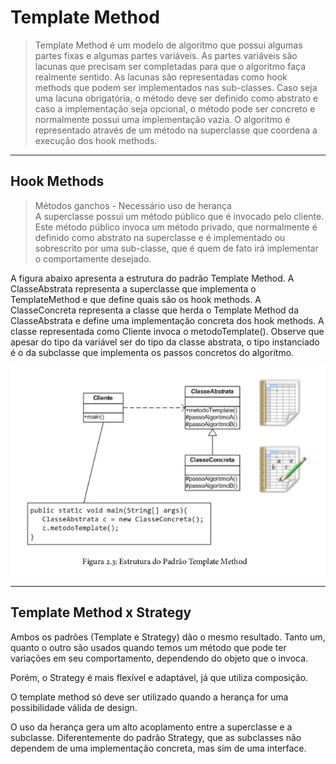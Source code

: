 # Template Method

> Template Method é um modelo de algoritmo que possui algumas partes fixas e algumas partes variáveis. As partes variáveis são lacunas
que precisam ser completadas para que o algoritmo faça realmente sentido. As lacunas são representadas como hook methods que podem ser implementados nas sub-classes. Caso seja uma lacuna obrigatória, o método deve ser definido como abstrato
e caso a implementação seja opcional, o método pode ser concreto e normalmente
possui uma implementação vazia. O algoritmo é representado através de um método
na superclasse que coordena a execução dos hook methods.


---
## Hook Methods

> Métodos ganchos - Necessário uso de herança<br>
> A superclasse possui um método público que é invocado pelo cliente.
> Este método público invoca um método privado, que normalmente é definido como abstrato na superclasse e é
> implementado ou sobrescrito por uma sub-classe, que é quem de fato irá implementar o comportamente desejado.

A figura abaixo apresenta a estrutura do padrão Template Method. A
ClasseAbstrata representa a superclasse que implementa o TemplateMethod
e que define quais são os hook methods. A ClasseConcreta representa a classe
que herda o Template Method da ClasseAbstrata e define uma implementação concreta dos hook methods. A classe representada como Cliente invoca o
metodoTemplate(). Observe que apesar do tipo da variável ser do tipo da classe
abstrata, o tipo instanciado é o da subclasse que implementa os passos concretos do
algoritmo.

![Template Method](/imagens/img04.png)


---
## Template Method x Strategy

Ambos os padrões (Template e Strategy) dão o mesmo resultado.
Tanto um, quanto o outro são usados quando temos um método que pode ter
variações em seu comportamento, dependendo do objeto que o invoca.

Porém, o Strategy é mais flexível e adaptável, já que utiliza composição.

O template method só deve ser utilizado quando a herança for uma possibilidade válida de design.

O uso da herança gera um alto acoplamento entre a superclasse e a subclasse. Diferentemente do padrão Strategy, que as subclasses
não dependem de uma implementação concreta, mas sim de uma interface.
